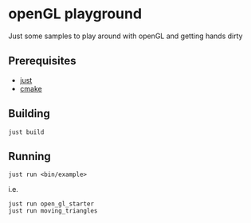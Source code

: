 # openGL playground

Just some samples to play around with openGL and getting hands dirty

## Prerequisites

- [just](https://github.com/casey/just)
- [cmake](https://cmake.org/)

## Building

```shell
just build
```

## Running

```shell
just run <bin/example>
```

i.e.
```shell
just run open_gl_starter
just run moving_triangles
```
